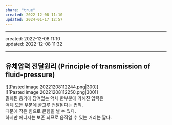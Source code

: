 ```yaml
---
share: "true"
created: 2022-12-08 11:10
updated: 2024-01-17 12:57
---
```


 ---
created: 2022-12-08 11:10  
updated: 2022-12-08 11:32

---
## 유체압력 전달원리 (Principle of transmission of fluid-pressure)

![[Pasted image 20221208112244.png|300]]  
![[Pasted image 20221208112250.png|300]]  
밀폐된 용기에 담겨있는 액체 한부분에 가해진 압력은  
액체 모든 부분에 골고루 전달된다는 법칙.  
때문에 작은 힘으로 큰힘을 낼 수 있다.  
하지만 에너지는 보존 되므로 움직일 수 있는 거리는 짧다.
